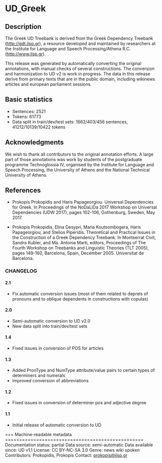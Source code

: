 # UD_Greek

## Description
The Greek UD Treebank is derived from the Greek Dependency Treebank (http://gdt.ilsp.gr), a resource developed and maintained by researchers at the Institute for Language and Speech Processing/Athena R.C. (http://www.ilsp.gr).

This release was generated by automatically converting the original annotations, with manual checks of several constructions. The conversion and harmonization to UD v2 is work in progress. The data in this release derive from primary texts that are in the public domain, including wikinews articles and european parliament sessions.

## Basic statistics

- Sentences: 2521
- Tokens: 61773
- Data split in train/dev/test sets: 1662/403/456 sentences, 41212/10139/10422 tokens

## Acknowledgments

We wish to thank all contributors to the original annotation efforts. A large part of those annotations was work by students of the postgraduate programme Technoglossia IV, organised by the Institute for Language and Speech Processing, the University of Athens and the National Technical University of Athens.

## References

* Prokopis Prokopidis and Haris Papageorgiou. Universal Dependencies for Greek. In Proceedings of the NoDaLiDa 2017 Workshop on Universal Dependencies (UDW 2017), pages 102-106, Gothenburg, Sweden, May 2017.

* Prokopis Prokopidis, Elina Desypri, Maria Koutsombogera, Haris Papageorgiou, and Stelios Piperidis. Theoretical and Practical Issues in the Construction of a Greek Dependency Treebank. In Montserrat Civit, Sandra Kubler, and Ma. Antonia Marti, editors, Proceedings of The Fourth Workshop on Treebanks and Linguistic Theories (TLT 2005), pages 149-160, Barcelona, Spain, December 2005. Universitat de Barcelona.

### CHANGELOG

#### 2.1
- Fix automatic conversion issues (most of them related to deprels of pronouns and to oblique dependents in constructions with copulas)

#### 2.0
- Semi-automatic conversion to UD v2.0
- New data split into train/dev/test sets

#### 1.4
- Fixed issues in conversion of POS for articles

#### 1.3
- Added PronType and NumType attribute/value pairs to certain types of determiners and numerals
- Improved conversion of abbreviations

#### 1.2
- Fixed issues in conversion of determiner pos and adjective degree

#### 1.1
- Initial release of automatic conversion to UD

=== Machine-readable metadata =================================================
Documentation status: partial
Data source: semi-automatic
Data available since: UD v1.1
License: CC BY-NC-SA 3.0
Genre: news wiki spoken
Contributors: Prokopidis, Prokopis
Contact: prokopis@ilsp.gr

